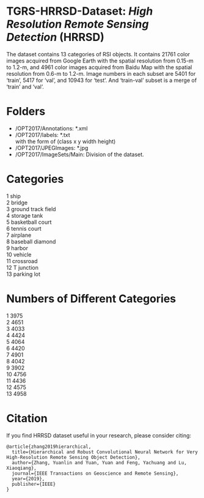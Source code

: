TGRS-HRRSD-Dataset: *High Resolution Remote Sensing Detection* (HRRSD)
=====================

The dataset contains 13 categories of RSI objects. It contains 21761 color images acquired from Google Earth with the spatial resolution from 0.15-m to 1.2-m, and 4961 color images acquired from Baidu Map with the spatial resolution from 0.6-m to 1.2-m. Image numbers in each subset are 5401 for ‘train’, 5417 for ‘val’, and 10943 for ‘test’. And ‘train-val’ subset is a merge of ‘train’ and ‘val’.


# Folders
+ /OPT2017/Annotations: \*.xml  
+ /OPT2017/labels: \*.txt  
with the form of (class x y width height)  
+ /OPT2017/JPEGImages: \*.jpg  
+ /OPT2017/ImageSets/Main: Division of the dataset.  
  
# Categories
1	ship  
2	bridge  
3	ground track field  
4	storage tank  
5	basketball court  
6	tennis court  
7	airplane  
8	baseball diamond  
9	harbor  
10	vehicle  
11	crossroad  
12	T junction  
13	parking lot  

# Numbers of Different Categories
1	3975  
2	4651  
3	4033  
4	4424  
5	4064  
6	4420  
7	4901  
8	4042  
9	3902  
10	4756  
11	4436  
12	4575  
13	4958  



# Citation
If you find HRRSD dataset useful in your research, please consider citing:

```
@article{zhang2019hierarchical,
  title={Hierarchical and Robust Convolutional Neural Network for Very High-Resolution Remote Sensing Object Detection},
  author={Zhang, Yuanlin and Yuan, Yuan and Feng, Yachuang and Lu, Xiaoqiang},
  journal={IEEE Transactions on Geoscience and Remote Sensing},
  year={2019},
  publisher={IEEE}
}
```
